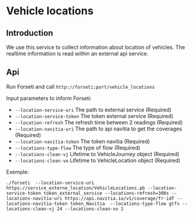 # Vehicle locations

## Introduction

We use this service to collect information about location of vehicles.
The realtime information is read within an external api service.

## Api

Run Forseti and call `http://forseti:port/vehicle_locations`

Input parameters to inform Forseti:

- `--location-service-uri` The path to external service (Required)
- `--location-service-token` The token external service (Required)
- `--location-refresh` The refresh time between 2 readings (Required)
- `--location-navitia-uri` The path to api navitia to get the coverages (Required)
- `--location-navitia-token` The token navitia (Required)
- `--locations-type-flow` The type of flow (Required)
- `--locations-clean-vj` Lifetime to VehicleJourney object (Required)
- `--locations-clean-vo` Lifetime to VehicleLocation object (Required)



Exemple:

```
./forseti  --location-service-uri https://service_externe_location/VehicleLocations.pb --location-service-token token_external_service --locations-refresh=300s --locations-navitia-uri https://api.navitia.io/v1/coverage/fr-idf --locations-navitia-token token_Navitia  --locations-type-flow gtfs --locations-clean-vj 24 --locations-clean-vo 2
```
